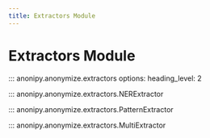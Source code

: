 ```yaml
---
title: Extractors Module
---
```


# Extractors Module

::: anonipy.anonymize.extractors
    options:
        heading_level: 2

::: anonipy.anonymize.extractors.NERExtractor

::: anonipy.anonymize.extractors.PatternExtractor

::: anonipy.anonymize.extractors.MultiExtractor